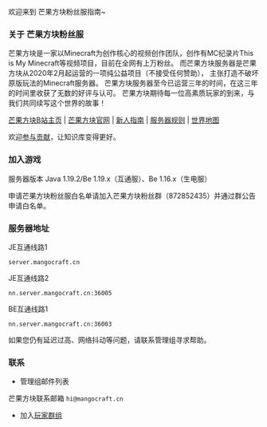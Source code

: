 欢迎来到 芒果方块粉丝服指南\~<br />

### 关于 芒果方块粉丝服

芒果方块是一家以Minecraft为创作核心的视频创作团队，创作有MC纪录片This is My
 Minecraft等视频项目，目前在全网有上万粉丝。
而芒果方块服务器是芒果方块从2020年2月起运营的一项纯公益项目（不接受任何赞助），
主张打造不破坏原版玩法的Minecraft服务器。
芒果方块服务器至今已运营三年的时间，在这三年的时间里收获了无数的好评与认可。
芒果方块期待每一位高素质玩家的到来，与我们共同续写这个世界的故事！

[芒果方块B站主页](https://space.bilibili.com/23240466) | [芒果方块官网](https://www.mgcraft.net) | [新人指南](nyaa/beginners-guide.md) | [服务器规则](nyaa/rules.md) | [世界地图](https://map.mgcraft.net/)

欢迎[参与贡献](wiki/contribute.md)，让知识库变得更好。

### 加入游戏

服务器版本 Java 1.19.2/Be 1.19.x（互通服）、Be 1.16.x（生电服）


申请芒果方块粉丝服白名单请加入芒果方块粉丝群（872852435）并通过群公告申请白名单。

### 服务器地址

JE互通线路1

```
server.mangocraft.cn
```

JE互通线路2

```
nn.server.mangocraft.cn:36005
```

BE互通线路1

```
nn.server.mangocraft.cn:36003
```

如果您仍有延迟过高、网络抖动等问题，请联系管理组寻求帮助。

### 联系


* 管理组邮件列表 

芒果方块联系邮箱 `hi@mangocraft.cn`

* 加入[玩家群组](wiki/groups.md)